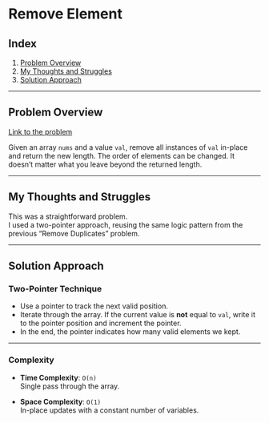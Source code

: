 # Remove Element

## Index

1. [Problem Overview](#problem-overview)
2. [My Thoughts and Struggles](#my-thoughts-and-struggles)
3. [Solution Approach](#solution-approach)

---

## Problem Overview

[Link to the problem](https://neetcode.io/problems/remove-element)

Given an array `nums` and a value `val`, remove all instances of `val` in-place and return the new length. The order of elements can be changed. It doesn’t matter what you leave beyond the returned length.

---

## My Thoughts and Struggles

This was a straightforward problem.  
I used a two-pointer approach, reusing the same logic pattern from the previous “Remove Duplicates” problem.

---

## Solution Approach

### Two-Pointer Technique

- Use a pointer to track the next valid position.
- Iterate through the array. If the current value is **not** equal to `val`, write it to the pointer position and increment the pointer.
- In the end, the pointer indicates how many valid elements we kept.

---

### Complexity

- **Time Complexity**: `O(n)`  
  Single pass through the array.

- **Space Complexity**: `O(1)`  
  In-place updates with a constant number of variables.
